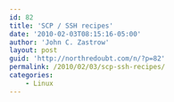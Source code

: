 ```yaml
---
id: 82
title: 'SCP / SSH recipes'
date: '2010-02-03T08:15:16-05:00'
author: 'John C. Zastrow'
layout: post
guid: 'http://northredoubt.com/n/?p=82'
permalink: /2010/02/03/scp-ssh-recipes/
categories:
    - Linux
---
```


